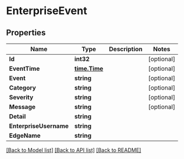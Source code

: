 # EnterpriseEvent

## Properties

Name | Type | Description | Notes
------------ | ------------- | ------------- | -------------
**Id** | **int32** |  | [optional] 
**EventTime** | [**time.Time**](time.Time.md) |  | [optional] 
**Event** | **string** |  | [optional] 
**Category** | **string** |  | [optional] 
**Severity** | **string** |  | [optional] 
**Message** | **string** |  | [optional] 
**Detail** | **string** |  | 
**EnterpriseUsername** | **string** |  | 
**EdgeName** | **string** |  | 

[[Back to Model list]](../README.md#documentation-for-models) [[Back to API list]](../README.md#documentation-for-api-endpoints) [[Back to README]](../README.md)


